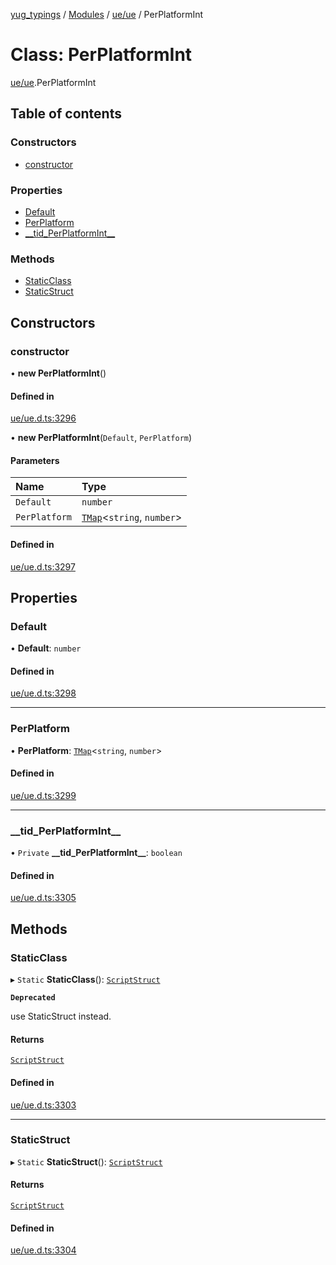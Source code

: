 [yug_typings](../README.md) / [Modules](../modules.md) / [ue/ue](../modules/ue_ue.md) / PerPlatformInt

# Class: PerPlatformInt

[ue/ue](../modules/ue_ue.md).PerPlatformInt

## Table of contents

### Constructors

- [constructor](ue_ue.PerPlatformInt.md#constructor)

### Properties

- [Default](ue_ue.PerPlatformInt.md#default)
- [PerPlatform](ue_ue.PerPlatformInt.md#perplatform)
- [\_\_tid\_PerPlatformInt\_\_](ue_ue.PerPlatformInt.md#__tid_perplatformint__)

### Methods

- [StaticClass](ue_ue.PerPlatformInt.md#staticclass)
- [StaticStruct](ue_ue.PerPlatformInt.md#staticstruct)

## Constructors

### constructor

• **new PerPlatformInt**()

#### Defined in

[ue/ue.d.ts:3296](https://github.com/YugMetaverse/yug_typings/blob/b7d9b19/ue/ue.d.ts#L3296)

• **new PerPlatformInt**(`Default`, `PerPlatform`)

#### Parameters

| Name | Type |
| :------ | :------ |
| `Default` | `number` |
| `PerPlatform` | [`TMap`](../interfaces/ue_puerts.TMap.md)<`string`, `number`\> |

#### Defined in

[ue/ue.d.ts:3297](https://github.com/YugMetaverse/yug_typings/blob/b7d9b19/ue/ue.d.ts#L3297)

## Properties

### Default

• **Default**: `number`

#### Defined in

[ue/ue.d.ts:3298](https://github.com/YugMetaverse/yug_typings/blob/b7d9b19/ue/ue.d.ts#L3298)

___

### PerPlatform

• **PerPlatform**: [`TMap`](../interfaces/ue_puerts.TMap.md)<`string`, `number`\>

#### Defined in

[ue/ue.d.ts:3299](https://github.com/YugMetaverse/yug_typings/blob/b7d9b19/ue/ue.d.ts#L3299)

___

### \_\_tid\_PerPlatformInt\_\_

• `Private` **\_\_tid\_PerPlatformInt\_\_**: `boolean`

#### Defined in

[ue/ue.d.ts:3305](https://github.com/YugMetaverse/yug_typings/blob/b7d9b19/ue/ue.d.ts#L3305)

## Methods

### StaticClass

▸ `Static` **StaticClass**(): [`ScriptStruct`](ue_ue.ScriptStruct.md)

**`Deprecated`**

use StaticStruct instead.

#### Returns

[`ScriptStruct`](ue_ue.ScriptStruct.md)

#### Defined in

[ue/ue.d.ts:3303](https://github.com/YugMetaverse/yug_typings/blob/b7d9b19/ue/ue.d.ts#L3303)

___

### StaticStruct

▸ `Static` **StaticStruct**(): [`ScriptStruct`](ue_ue.ScriptStruct.md)

#### Returns

[`ScriptStruct`](ue_ue.ScriptStruct.md)

#### Defined in

[ue/ue.d.ts:3304](https://github.com/YugMetaverse/yug_typings/blob/b7d9b19/ue/ue.d.ts#L3304)
